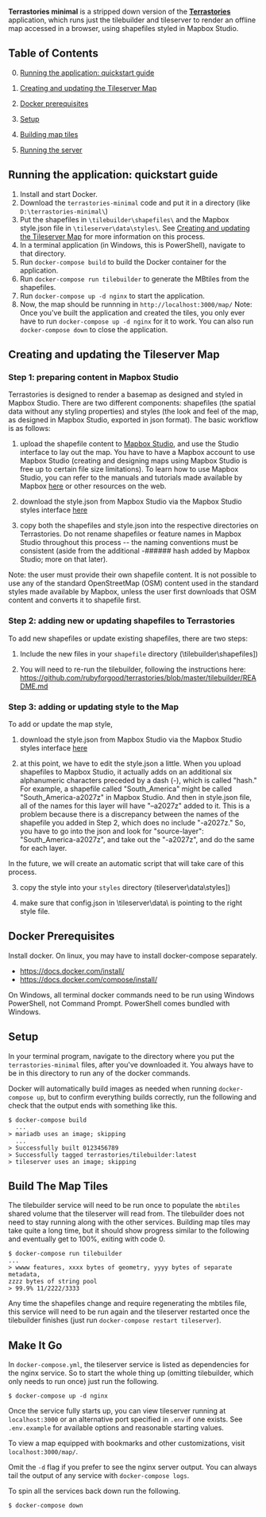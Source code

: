 **Terrastories minimal** is a stripped down version of the [**Terrastories**](http://terrastories.io) application, which runs just the tilebuilder and tileserver to render an offline map accessed in a browser, using shapefiles styled in Mapbox Studio. 

## Table of Contents
0. [Running the application: quickstart guide](#running-the-application-quickstart-guide)

1. [Creating and updating the Tileserver Map](#creating-and-updating-the-tileserver-map)

2. [Docker prerequisites](#docker-prerequisites)

3. [Setup](#setup)

4. [Building map tiles](#build-the-map-tiles)

5. [Running the server](#make-it-go)

## Running the application: quickstart guide
1. Install and start Docker. 
2. Download the `terrastories-minimal` code and put it in a directory (like `D:\terrastories-minimal\`)
3. Put the shapefiles in `\tilebuilder\shapefiles\` and the Mapbox style.json file in `\tileserver\data\styles\`. See [Creating and updating the Tileserver Map](#creating-and-updating-the-tileserver-map) for more information on this process.
4. In a terminal application (in Windows, this is PowerShell), navigate to that directory. 
5. Run `docker-compose build` to build the Docker container for the application.
6. Run `docker-compose run tilebuilder` to generate the MBtiles from the shapefiles.
7. Run `docker-compose up -d nginx` to start the application.
8. Now, the map should be runnning in `http://localhost:3000/map/`
Note: Once you've built the application and created the tiles, you only ever have to run `docker-compose up -d nginx` for it to work. You can also run `docker-compose down` to close the application.

## Creating and updating the Tileserver Map
### Step 1: preparing content in Mapbox Studio

Terrastories is designed to render a basemap as designed and styled in Mapbox Studio. There are two different components: shapefiles (the spatial data without any styling properties) and styles (the look and feel of the map, as designed in Mapbox Studio, exported in json format). The basic workflow is as follows:

1) upload the shapefile content to [Mapbox Studio](https://www.mapbox.com/mapbox-studio/), and use the Studio interface to lay out the map. You have to have a Mapbox account to use Mapbox Studio (creating and designing maps using Mapbox Studio is free up to certain file size limitations). To learn how to use Mapbox Studio, you can refer to the manuals and tutorials made available by Mapbox [here](https://www.mapbox.com/help/studio-manual-tutorials/) or other resources on the web.

2) download the style.json from Mapbox Studio via the Mapbox Studio styles interface [here](https://www.mapbox.com/studio/styles/)

3) copy both the shapefiles and style.json into the respective directories on Terrastories. Do not rename shapefiles or feature names in Mapbox Studio throughout this process -- the naming conventions must be consistent (aside from the additional -###### hash added by Mapbox Studio; more on that later).

Note: the user must provide their own shapefile content. It is not possible to use any of the standard OpenStreetMap (OSM) content used in the standard styles made available by Mapbox, unless the user first downloads that OSM content and converts it to shapefile first.

### Step 2: adding new or updating shapefiles to Terrastories

To add new shapefiles or update existing shapefiles, there are two steps:

1) Include the new files in your `shapefile` directory (\tilebuilder\shapefiles])

2) You will need to re-run the tilebuilder, following the instructions here: https://github.com/rubyforgood/terrastories/blob/master/tilebuilder/README.md

### Step 3: adding or updating style to the Map

To add or update the map style,

1) download the style.json from Mapbox Studio via the Mapbox Studio styles interface [here](https://www.mapbox.com/studio/styles/)

2) at this point, we have to edit the style.json a little. When you upload shapefiles to Mapbox Studio, it actually adds on an additional six alphanumeric characters preceded by a dash (-), which is called "hash." For example, a shapefile called "South_America" might be called "South_America-a2027z" in Mapbox Studio. And then in style.json file, all of the names for this layer will have "–a2027z" added to it. This is a problem because there is a discrepancy between the names of the shapefile you added in Step 2, which does no include "-a2027z." So, you have to go into the json and look for "source-layer": "South_America-a2027z", and take out the "-a2027z", and do the same for each layer.

In the future, we will create an automatic script that will take care of this process.

3) copy the style into your `styles` directory (tileserver\data\styles])

4) make sure that config.json in \tileserver\data\ is pointing to the right style file.

## Docker Prerequisites
Install docker. On linux, you may have to install docker-compose separately.
 - https://docs.docker.com/install/
 - https://docs.docker.com/compose/install/

On Windows, all terminal docker commands need to be run using Windows PowerShell, not Command Prompt.
PowerShell comes bundled with Windows.

## Setup
In your terminal program, navigate to the directory where you put the `terrastories-minimal` 
files, after you've downloaded it. You always have to be in this directory to run any of the docker
commands.

Docker will automatically build images as needed when running `docker-compose up`,
but to confirm everything builds correctly, run the following and check that the
output ends with something like this.
```
$ docker-compose build
  ...
> mariadb uses an image; skipping
  ...
> Successfully built 0123456789
> Successfully tagged terrastories/tilebuilder:latest
> tileserver uses an image; skipping
```

## Build The Map Tiles
The tilebuilder service will need to be run once to populate the `mbtiles`
shared volume that the tileserver will read from. The tilebuilder does not need
to stay running along with the other services. Building map tiles may take quite
a long time, but it should show progress similar to the following and eventually
get to 100%, exiting with code 0.
```
$ docker-compose run tilebuilder
...
> wwww features, xxxx bytes of geometry, yyyy bytes of separate metadata,
zzzz bytes of string pool
> 99.9% 11/2222/3333
```

Any time the shapefiles change and require regenerating the mbtiles file,
this service will need to be run again and the tileserver restarted once the
tilebuilder finishes (just run `docker-compose restart tileserver`).

## Make It Go
In `docker-compose.yml`, the tileserver service is listed
as dependencies for the nginx service. So to start the whole thing up
(omitting tilebuilder, which only needs to run once) just run the following.
```
$ docker-compose up -d nginx
```

Once the service fully starts up, you can view tileserver running at `localhost:3000`
or an alternative port specified in `.env` if one exists. See `.env.example` for
available options and reasonable starting values. 

To view a map equipped with bookmarks and other customizations, visit `localhost:3000/map/`.

Omit the `-d` flag if you prefer to see the nginx server output. You can always
tail the output of any service with `docker-compose logs`. 

To spin all the services back down run the following.
```
$ docker-compose down
```

